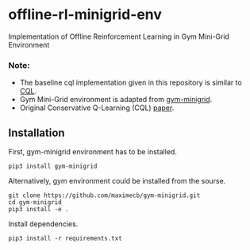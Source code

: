 # offline-rl-minigrid-env
Implementation of Offline Reinforcement Learning in Gym Mini-Grid Environment

### Note:
* The baseline cql implementation given in this repository is similar to [CQL](https://github.com/lcswillems/torch-rl).
* Gym Mini-Grid environment is adapted from [gym-minigrid](https://github.com/maximecb/gym-minigrid).
* Original Conservative Q-Learning (CQL) [paper](https://arxiv.org/pdf/2006.04779.pdf).

## Installation
First, gym-minigrid environment has to be installed.
```
pip3 install gym-minigrid
```

Alternatively, gym environment could be installed from the sourse.
```
git clone https://github.com/maximecb/gym-minigrid.git
cd gym-minigrid
pip3 install -e .
```

Install dependencies.
```
pip3 install -r requirements.txt
```
